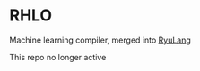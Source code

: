 # RHLO

Machine learning compiler, merged into [RyuLang](https://github.com/oxrinz/ryulang)

This repo no longer active